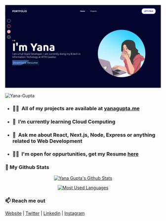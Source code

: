 <a href="https://yanagupta.me">
    <img src="./assets/web.png">
</a>

<p align="left"> <img src="https://komarev.com/ghpvc/?username=Yana-Gupta" alt="Yana-Gupta" /> </p>


- ### 👩‍💻&nbsp; All of my projects are available at [yanagupta.me](https://yanagupta.me)

- ### 🌱 &nbsp;I’m currently learning Cloud Computing

- ### 💬 &nbsp;Ask me about React, Next.js, Node, Express or anything related to Web Development

- ### 👩‍💼&nbsp; I'm open for oppurtunities, get my Resume [here](https://drive.google.com/file/d/19o3cNTYQcTW5u56IvA6CRGGMpBipq7RI/view?usp=sharing)



### 👀 My Github Stats

<p align="center"> <a href="https://git.io/streak-stats"> <img alt="Yana Gupta's Github Stats" src="https://github-readme-streak-stats.herokuapp.com/?user=Yana-Gupta&theme=dark&hide_border=false"/></a> </p>


<p align="center"> <a href="https://git.io/streak-stats"> <img alt="Most Used Languages" src="https://github-readme-stats.vercel.app/api/top-langs/?username=Yana-Gupta&theme=dark&hide_border=false&include_all_commits=true&count_private=true&layout=compact" /> </a> </p>



### 📫 Reach me out
<a href="https://yanagupta.me" target="blank">Website</a> | 
<a href="https://twitter.com/yana_gupta_1/" target="blank">Twitter</a> | 
<a href="https://linkedin.com/in/Yana-Gupta" target="blank">Linkedin</a> | 
<a href="https://www.instagram.com/yana.guptaa/" target="blank">Instagram</a> 
